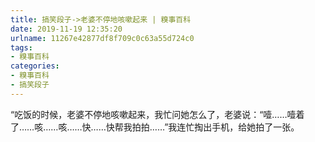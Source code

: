 ```yaml
---
title: 搞笑段子->老婆不停地咳嗽起来 | 糗事百科
date: 2019-11-19 12:35:20
urlname: 11267e42877df8f709c0c63a55d724c0
tags: 
- 糗事百科
categories:
- 糗事百科
- 搞笑段子
---
```

“吃饭的时候，老婆不停地咳嗽起来，我忙问她怎么了，老婆说：“噎……噎着了……咳……咳……快……快帮我拍拍……”我连忙掏出手机，给她拍了一张。


